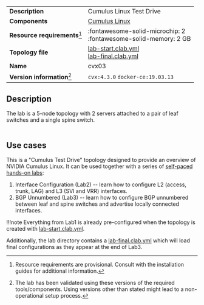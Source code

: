 |                               |                                                                                          |
| ----------------------------- | ---------------------------------------------------------------------------------------- |
| **Description**               | Cumulus Linux Test Drive                                                                 |
| **Components**                | [Cumulus Linux][cvx]                                                                     |
| **Resource requirements**[^1] | :fontawesome-solid-microchip: 2 <br/>:fontawesome-solid-memory: 2 GB                     |
| **Topology file**             | [lab-start.clab.yml][topofile] <br/>[lab-final.clab.yml][finalfile]                                                                     |
| **Name**                      | cvx03                                                                                    |
| **Version information**[^2]   | `cvx:4.3.0` `docker-ce:19.03.13`                                                         |

## Description
The lab is a 5-node topology with 2 servers attached to a pair of leaf switches and a single spine switch. 

<div class="mxgraph" style="max-width:100%;border:1px solid transparent;margin:0 auto; display:block;" data-mxgraph="{&quot;page&quot;:1,&quot;zoom&quot;:1.5,&quot;highlight&quot;:&quot;#0000ff&quot;,&quot;nav&quot;:true,&quot;check-visible-state&quot;:true,&quot;resize&quot;:true,&quot;url&quot;:&quot;https://raw.githubusercontent.com/srl-labs/containerlab/diagrams/cvx.drawio&quot;}"></div>

## Use cases
This is a "Cumulus Test Drive" topology designed to provide an overview of NVIDIA Cumulus Linux. It can be used together with a series of [self-paced hands-on labs](https://resource.nvidia.com/en-us-linux-lab-guide/linux-lab-guide):

1. Interface Configuration (Lab2) -- learn how to configure L2 (access, trunk, LAG) and L3 (SVI and VRR) interfaces.
2. BGP Unnumbered (Lab3) -- learn how to configure BGP unnumbered between leaf and spine switches and advertise locally connected interfaces.

!!!note
    Everything from Lab1 is already pre-configured when the topology is created with [lab-start.clab.yml][topofile].

Additionally, the lab directory contains a [lab-final.clab.yml][finalfile] which will load final configurations as they appear at the end of Lab3.

[cvx]: https://www.nvidia.com/en-gb/networking/ethernet-switching/cumulus-vx/
[topofile]: https://github.com/srl-labs/containerlab/tree/master/lab-examples/cvx03/lab-start.clab.yml
[finalfile]: https://github.com/srl-labs/containerlab/tree/master/lab-examples/cvx03/lab-final.clab.yml

[^1]: Resource requirements are provisional. Consult with the installation guides for additional information.
[^2]: The lab has been validated using these versions of the required tools/components. Using versions other than stated might lead to a non-operational setup process.

<script type="text/javascript" src="https://cdn.jsdelivr.net/gh/hellt/drawio-js@main/embed2.js" async></script>